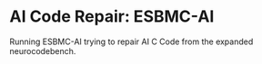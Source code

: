 # AI Code Repair: ESBMC-AI

Running ESBMC-AI trying to repair AI C Code from the expanded neurocodebench.

